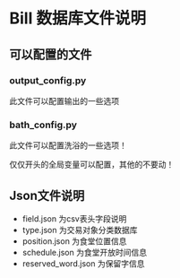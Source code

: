 # Bill 数据库文件说明

## 可以配置的文件

### output_config.py

此文件可以配置输出的一些选项

### bath_config.py

此文件可以配置洗浴的一些选项！

仅仅开头的全局变量可以配置，其他的不要动！

## Json文件说明

- field.json 为csv表头字段说明
- type.json 为交易对象分类数据库
- position.json 为食堂位置信息
- schedule.json 为食堂开放时间信息
- reserved_word.json 为保留字信息